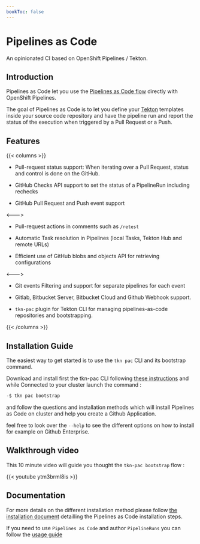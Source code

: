 ```yaml
---
bookToc: false
---
```

# Pipelines as Code

An opinionated CI based on OpenShift Pipelines / Tekton.

## Introduction

Pipelines as Code let you use
the [Pipelines as Code flow](https://www.thoughtworks.com/radar/techniques/pipelines-as-code)
directly with OpenShift Pipelines.

The goal of Pipelines as Code is to let you define your
[Tekton](https://tekton.cd) templates inside your source code repository and have the pipeline run and report the status
of the execution when triggered by a Pull Request or a Push.

## Features

{{< columns >}} <!-- begin columns block -->
- Pull-request status support: When iterating over a Pull Request, status and control is done on the GitHub.

- GitHub Checks API support to set the status of a PipelineRun including rechecks

- GitHub Pull Request and Push event support

<--->

- Pull-request actions in comments such as `/retest`

- Automatic Task resolution in Pipelines (local Tasks, Tekton Hub and remote URLs)

- Efficient use of GitHub blobs and objects API for retrieving configurations

<--->

- Git events Filtering and support for separate pipelines for each event

- Gitlab, Bitbucket Server, Bitbucket Cloud and Github Webhook support.

- `tkn-pac` plugin for Tekton CLI for managing pipelines-as-code repositories and bootstrapping.

{{< /columns >}}

## Installation Guide

The easiest way to get started is to use the `tkn pac` CLI and its bootstrap command.

Download and install first the tkn-pac CLI following [these instructions](/docs/cli#install) and
while Connected to your cluster launch the command :


```bash
-$ tkn pac bootstrap
```

and follow the questions and installation methods which will install Pipelines as Code on cluster and help you create a Github Application.

feel free to look over the `--help` to see the different options on how to install for example on Github Enterprise.

## Walkthrough video

This 10 minute video will guide you thought the `tkn-pac bootstrap` flow :

{{< youtube ytm3brml8is >}}

## Documentation

For more details on the different installation method please follow [the
installation document](/docs/install/overview) detailling the Pipelines as Code
installation steps.

If you need to use `Pipelines as Code` and author `PipelineRuns` you can follow
the [usage guide](/docs/guide)
